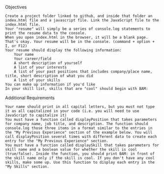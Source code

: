 Objectives

    Create a project folder linked to github, and inside that folder an index.html file and a javascript file. Link the JavaScript file to the index.html file.
    Your "resume" will simply be a series of console.log statements to print the resume data to the console.
    When you open index.html in the browser, it will be a blank page. That's okay. Your resume will be in the console. (command + option + I, or F12)
    Your resume should display the following information:
        Your name
        Your career/field
        A short description of yourself
        A list of your interests
        A list of your past positions that includes company/place name, title, short description of what you did
        A list of your skills
    You can make up information if you'd like
    In your skill list, skills that are "cool" should begin with BAM:

Additional Requirements

    Your name should print in all capital letters, but you must not type it as all capitalized in your code (i.e. you will need to use JavaScript to capitalize it)
    You must have a function called displayPosition that takes parameters for company name, job title, and description. The function should console.log those three items in a format similar to the entries in the "My Previous Experience" section of the example below. You will call displayPosition several times with different data to create each entry for the "My Previous Experience" section.
    You must have a function called displaySkill that takes parameters for skill name and a boolean value for whether the skill is cool (true/false). Inside the function, you should print BAM: in front of the skill name only if the skill is cool. If you don't have any cool skills, make some up. Use this function to display each entry in the "My Skills" section.
